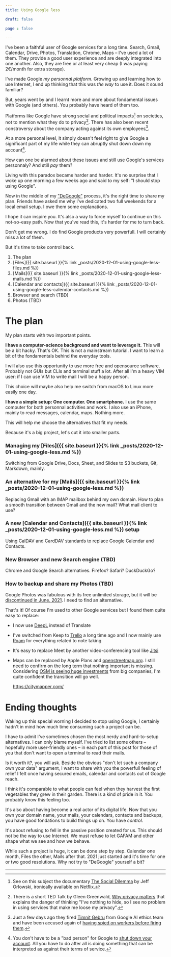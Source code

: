 ```yaml
---
title: Using Google less

draft: false

page : false

---
```

I've been a faithful user of Google services for a long time. Search, Gmail,
Calendar, Drive, Photos, Translation, Chrome, Maps – I've used a lot of
them. They provide a good user experience and are deeply integrated into one
another. Also, they are free or at least very cheap (I was paying 2€/month for
extra storage).

I've made Google *my personnal platform*. Growing up and learning how to use
Internet, I end up thinking that this was *the way* to use it. Does it sound
familiar?

But, years went by and I learnt more and more about fondamental issues with
Google (and others). You probably have heard of them too.

Platforms like Google have strong social and political impacts[^1] on
societies, not to mention what they do to privacy[^2]. There has also been
recent constroversy about the company acting against its own employees[^3].

At a more personal level, it simply doesn't feel right to give Google a
significant part of my life while they can abruptly shut down down my
account[^4].

How can one be alarmed about these issues and still use Google's services
personnaly? And still *pay* them?

Living with this paradox became harder and harder. It's no surprise that I woke
up one morning a few weeks ago and said to my self: "I should stop using
Google".

Now in the middle of my ["DeGoogle"](https://www.reddit.com/r/degoogle) process,
it's the right time to share my plan. Friends have asked me why I've dedicated
two full weekends for a local email setup. I owe them some explanations.

I hope it can inspire you. It's also a way to force myself to continue on this
not-so-easy path. Now that you've read this, it's harder for me to turn back.

Don't get me wrong. I do find Google products very powerfull. I will certainly
miss a lot of them.

But it's time to take control back.

<div class="guide-chapters" >
<ol>
<li>The plan</li>
<li markdown="1">
[Files]({{ site.baseurl }}{% link _posts/2020-12-01-using-google-less-files.md %})
</li>
<li markdown="1">
[Mails]({{ site.baseurl }}{% link _posts/2020-12-01-using-google-less-mails.md %}) 
</li>
<li markdown="1">
[Calendar and contacts]({{ site.baseurl }}{% link _posts/2020-12-01-using-google-less-calendar-contacts.md %}) 
</li>
<li class="tbd">Browser and search (TBD)</li>
<li class="tbd">Photos (TBD)</li>
</ol>
</div>

# The plan 

My plan starts with two important points.

**I have a computer-science background and want to leverage it.** This will be a
bit hacky. That's OK. This is not a mainstream tutorial. I want to learn a bit
of the fondamentals behind the everyday tools.

I will also use this opportunity to use more free and opensource software.
Probably not GUIs but CLIs and terminal stuff a lot. After all I'm a heavy
VIM user: if I can use VIM to write mail I will be a happy person.

This choice will maybe also help me switch from macOS to Linux more easily one
day.

**I have a simple setup: One computer. One smartphone.** I use the same computer
for both personnal activities and work. I also use an iPhone, mainly to read
messages, calendar, maps. Nothing more.

This will help me choose the alternatives that fit my needs.

Because it's a big project, let's cut it into smaller parts.

### Managing my [Files]({{ site.baseurl }}{% link _posts/2020-12-01-using-google-less.md %})

Switching from Google Drive, Docs, Sheet, and Slides to S3 buckets, Git, 
Markdown, mainly.

### An alternative for my [Mails]({{ site.baseurl }}{% link _posts/2020-12-01-using-google-less.md %})

Replacing Gmail with an IMAP mailbox behind my own domain. How to plan a
smooth transition between Gmail and the new mail? What mail client to use?

### A new [Calendar and Contacts]({{ site.baseurl }}{% link _posts/2020-12-01-using-google-less.md %}) setup

Using CalDAV and CardDAV standards to replace Google Calendar and Contacts.

### New Browser and new Search engine (TBD)

Chrome and Google Search alternatives. Firefox? Safari? DuckDuckGo?

### How to backup and share my Photos (TBD)

Google Photos was fabulous with its free unlimited storage, but it will be
[discontinued in June,
2021](https://www.theverge.com/2020/11/11/21560810/google-photos-unlimited-cap-free-uploads-15gb-ending).
I need to find an alternative.

That's it! Of course I'm used to other Google services but I found them quite
easy to replace:

- I now use [DeepL](http://deepl.com) instead of Translate

- I've switched from Keep to [Trello](http://trello.com/) a long time ago and I
  now mainly use [Roam](https://roamresearch.com/) for everything related to
  note taking

- It's easy to replace Meet by another video-conferencing tool like
  [Jitsi](https://meet.jit.si/)

- Maps can be replaced by Apple Plans and
  [openstreetmap.org](https://www.openstreetmap.org/). I still need to confirm
  on the long term that nothing important is missing. Considering [OSM is seeing
  huge
  investments](https://joemorrison.medium.com/openstreetmap-is-having-a-moment-dcc7eef1bb01)
  from big companies, I'm quite confident the transition will go well.

  https://citymapper.com/

# Ending thoughts

Waking up this special worning I decided to stop using Google, I certainly
hadn't in mind how much time consuming such a project can be.

I have to admit I've sometimes chosen the most nerdy and hard-to-setup
alternatives. I can only blame myself. I've tried to list some others –
hopefully more user-friendly ones – in each part of this post for those of you
that don't want to open a terminal to read their mails.

Is it worth it?, you will ask. Beside the obvious "don't let such a company own
your data" argument, I want to share with you the powerfull feeling of relief I
felt once having secured emails, calendar and contacts out of Google reach.

I think it's comparable to what people can feel when they harvest the first
vegetables they grew in their garden. There is a kind of pride in it. You
probably know this feeling too. 

It's also about having become a real actor of its digital life. Now that you own
your domain name, your mails, your calendars, contacts and backups, you have
good fondations to build things up on. You have *control*.

It's about refusing to fell in the passive position created for us. This should
not be the way to use Internet. We must refuse to let GAFAM and other shape what
we see and how we behave.

While such a project is huge, it can be done step by step. Calendar one month,
Files the other, Mails after that. 2021 just started and it's time for one or
two good resolutions. Why not try to "DeGoogle" yourself a bit?

---

[^1]: See on this subject the documentary
    [The Social Dilemma](https://en.wikipedia.org/wiki/The_Social_Dilemma) by
    Jeff Orlowski, ironically available on Netflix.

[^2]: There is a short TED Talk by Gleen Greenwald,
    [Why privacy matters](https://www.ted.com/talks/glenn_greenwald_why_privacy_matters)
    that explains the danger of thinking "I've nothing to hide, so I see no
    problem in using services that make me loose my privacy".

[^3]: Just a few days ago they fired [Timnit Gebru](https://www.theverge.com/2020/12/5/22155985/paper-timnit-gebru-fired-google-large-language-models-search-ai)
    from Google AI ethics team and have been accused again of [having spied on
    workers before firing them](https://www.theverge.com/2020/12/2/22047383/google-spied-workers-before-firing-labor-complaint).

[^4]: You don't have to be a "bad person" for Google to
    [shut down your account](https://www.reddit.com/r/google/comments/6sqgip/google_shuts_down_my_account_after_10_years_of).
    All you have to do after all is doing something that can be interpreted as
    against their terms of service.
